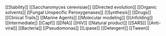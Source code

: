 [[Stability]]
[[Saccharomyces cerevisiae]]
[[Directed evolution]]
[[Organic solvents]]
[[Fungal Unspecific Peroxygenases]]
[[Synthesis]]
[[Drugs]]
[[Clinical Trails]]
[[Marine Agents]]
[[Molecular modeling]]
[[Unfolding]]
[[Intermediate]]
[[Capf]]
[[DNA]]
[[HIV]]
[[Natural product]]
[[SARS]]
[[Anti-viral]]
[[Bacteria]]
[[Pseudomonas]]
[[Lipase]]
[[Detergent]]
[[Tween]]
